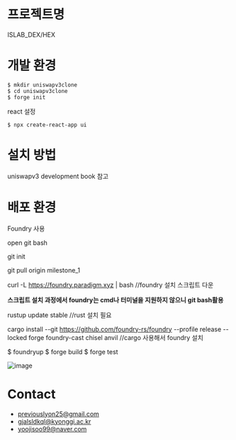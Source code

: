 # 프로젝트명
ISLAB_DEX/HEX
# 개발 환경
```
$ mkdir uniswapv3clone
$ cd uniswapv3clone
$ forge init
```
react 설정
```
$ npx create-react-app ui
```
# 설치 방법
uniswapv3 development book 참고
# 배포 환경
Foundry 사용

open git bash

git init

git pull origin milestone_1

curl -L https://foundry.paradigm.xyz | bash //foundry 설치 스크립트 다운

**스크립트 설치 과정에서 foundry는 cmd나 터미널을 지원하지 않으니 git bash활용**

rustup update stable //rust 설치 필요

cargo install --git https://github.com/foundry-rs/foundry --profile release --locked forge foundry-cast chisel anvil //cargo 사용해서 foundry 설치

$ foundryup
$ forge build
$ forge test

![image](https://github.com/user-attachments/assets/ac08bc2b-e5f7-44c8-9841-c1ea7086956e)


# Contact
- previouslyon25@gmail.com
- gjalsldkql@kyonggi.ac.kr
- yoojisoo99@naver.com
